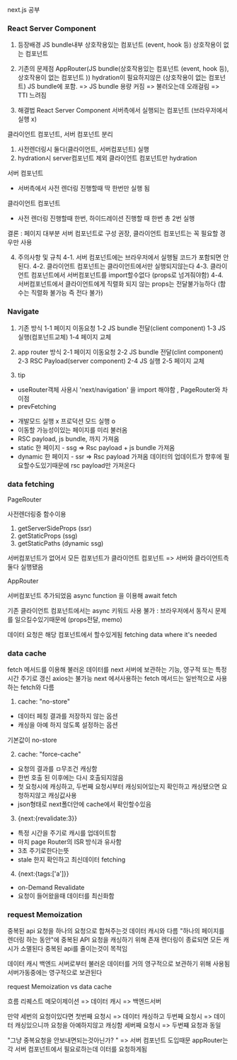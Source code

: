next.js 공부

### React Server Component

1. 등장배경
   JS bundle내부
   상호작용있는 컴포넌트 (event, hook 등)
   상호작용이 없는 컴포넌트

2. 기존의 문제점
   AppRouter(JS bundle(상호작용있는 컴포넌트 (event, hook 등), 상호작용이 없는 컴포넌트 ))
   hydration이 필요하지않은 (상호작용이 없는 컴포넌트) JS bundle에 포함. => JS bundle 용량 커짐 => 불러오는데 오래걸림 => TTI 느려짐

3. 해결법
   React Server Component
   서버측에서 실행되는 컴포넌트 (브라우저에서 실행 x)

클라이언트 컴포넌트, 서버 컴포넌트 분리

1. 사전렌더링시 둘다(클라이언트, 서버컴포넌트) 실행
2. hydration시 server컴포넌트 제외 클라이언트 컴포넌트만 hydration

서버 컴포넌트

- 서버측에서 사전 렌더링 진행할때 딱 한번만 실행 됨

클라이언트 컴포넌트

- 사전 렌더링 진행할때 한번, 하이드레이션 진행할 때 한번 총 2번 실행

결론 : 페이지 대부분 서버 컴포넌트로 구성 권장, 클라이언트 컴포넌트는 꼭 필요할 경우만 사용

4. 주의사항 및 규칙
   4-1. 서버 컴포넌트에는 브라우저에서 실행될 코드가 포함되면 안된다.
   4-2. 클라이언트 컴포넌트는 클라이언트에서만 실행되지않는다
   4-3. 클라이언트 컴포넌트에서 서버컴포넌트를 import할수없다 (props로 넘겨줘야함)
   4-4. 서버컴포넌트에서 클라이언트에게 직렬화 되지 않는 props는 전달불가능하다 (함수는 직렬화 불가능 즉 전다 불가)

### Navigate

1.  기존 방식
    1-1 페이지 이동요청
    1-2 JS bundle 전달(client component)
    1-3 JS 실행(컴포넌트교체)
    1-4 페이지 교체

2.  app router 방식
    2-1 페이지 이동요청
    2-2 JS bundle 전달(clint component)
    2-3 RSC Payload(server component)
    2-4 JS 실행
    2-5 페이지 교체

3.  tip

- useRouter객체 사용시 'next/navigation' 을 import 해야함 , PageRouter와 차이점
- prevFetching

* 개발모드 실행 x 프로덕션 모드 실행 o
* 이동할 가능성이있는 페이지를 미리 불러옴
* RSC payload, js bundle, 까지 가져옴
* static 한 페이지 - ssg => Rsc payload + js bundle 가져옴
* dynamic 한 페이지 - ssr => Rsc payload 가져옴 데이터의 업데이트가 향후에 필요할수도있기때문에 rsc payload만 가져온다

### data fetching

PageRouter

사전렌더링중 함수이용

1. getServerSideProps (ssr)
2. getStaticProps (ssg)
3. getStaticPaths (dynamic ssg)

서버컴포넌트가 없어서 모든 컴포넌트가 클라이언트 컴포넌트
=> 서버와 클라이언트측 둘다 실행됐음

AppRouter

서버컴포넌트 추가되었음
async function 을 이용해 await fetch

기존 클라이언트 컴포넌트에서는 async 키워드 사용 불가
: 브라우저에서 동작시 문제를 일으킬수있기때문에 (props전달, memo)

데이터 요청은 해당 컴포넌트에서 할수있게됨
fetching data where it's needed

### data cache

fetch 메서드를 이용해 불러온 데이터를 next 서버에 보관하는 기능, 영구적 또는 특정 시간 주기로 갱신
axios는 불가능 next 에서사용하는 fetch 메서드는 일반적으로 사용하는 fetch와 다름

1. cache: "no-store"

- 데이터 페칭 결과를 저장하지 않는 옵션
- 캐싱을 아예 하지 않도록 설정하는 옵션

기본값이 no-store

2. cache: "force-cache"

- 요청의 결과를 ㅁ무조건 캐싱함
- 한번 호출 된 이후에는 다시 호출되지않음
- 첫 요청시에 캐싱하고, 두번째 요청시부터 캐싱되어있는지 확인하고 캐싱됐으면 요청하지않고 캐싱값사용
- json형태로 next폴더안에 cache에서 확인할수있음

3. {next:{revalidate:3}}

- 특정 시간을 주기로 캐시를 업데이트함
- 마치 page Router의 ISR 방식과 유사함
- 3초 주기로한다는뜻
- stale 한지 확인하고 최신데이터 fetching

4. {next:{tags:['a']}}

- on-Demand Revalidate
- 요청이 들어왔을때 데이터를 최신화함

### request Memoization

중복된 api 요청을 하나의 요청으로 합쳐주는것
데이터 캐시와 다름
"하나의 페이지를 렌더링 하는 동안"에 중복된 API 요청을 캐싱하기 위해 존재
렌더링이 종료되면 모든 캐시가 소멸된다
중복된 api를 줄이는것이 목적임

데이터 캐시
백엔드 서버로부터 불러온 데이터를 거의 영구적으로 보관하기 위해 사용됨
서버가동중에는 영구적으로 보관된다

request Memoization vs data cache

흐름
리퀘스트 메모이제이션 => 데이터 캐시 => 백엔드서버

만약 세번의 요청이있다면
첫번째 요청시 => 데이터 캐싱하고
두번째 요청시 => 데이터 캐싱있으니까 요청을 아예하지않고 캐싱함
세버째 요청시 => 두번쨰 요청과 동일

"그냥 중복요청을 안보내면되는것아닌가? " => 서버 컴포넌트 도입때문
appRouter는 각 서버 컴포넌트에서 필요로하는데 이터를 요청하게됨
